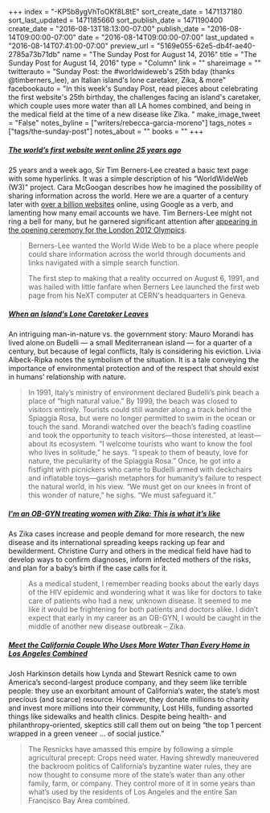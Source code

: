 +++
index = "-KP5b8ygVhToOKf8L8tE"
sort_create_date = 1471137180
sort_last_updated = 1471185660
sort_publish_date = 1471190400
create_date = "2016-08-13T18:13:00-07:00"
publish_date = "2016-08-14T09:00:00-07:00"
date = "2016-08-14T09:00:00-07:00"
last_updated = "2016-08-14T07:41:00-07:00"
preview_url = "5169e055-62e5-db4f-ae40-2785a73b71db"
name = "The Sunday Post for August 14, 2016"
title = "The Sunday Post for August 14, 2016"
type = "Column"
link = ""
shareimage = ""
twitterauto = "Sunday Post: the #worldwideweb's 25th bday (thanks @timberners_lee), an Italian island's lone caretaker, Zika, & more"
facebookauto = "In this week's Sunday Post, read pieces about celebrating the first website's 25th birthday, the challenges facing an island's caretaker, which couple uses more water than all LA homes combined, and being in the medical field at the time of a new disease like Zika. "
make_image_tweet = "False"
notes_byline = ["writers/rebecca-garcia-moreno"]
tags_notes = ["tags/the-sunday-post"]
notes_about = ""
books = ""
+++
<h5><a href="http://www.telegraph.co.uk/technology/2016/08/06/the-worlds-first-website-went-online-25-years-ago-today/" title="The world’s first website went online 25 years ago">The world’s first website went online 25 years ago</a></h5>

25 years and a week ago, Sir Tim Berners-Lee created a basic text page with some hyperlinks. It was a simple description of his “WorldWideWeb (W3)" project. Cara McGoogan describes how he imagined the possibility of sharing information across the world. Here we are a quarter of a century later with [over a billion websites](http://www.internetlivestats.com/total-number-of-websites/) online, using Google as a verb, and lamenting how many email accounts we have. Tim Berners-Lee might not ring a bell for many, but he garnered significant attention after [appearing in the opening ceremony for the London 2012 Olympics](http://www.huffingtonpost.com/2012/07/28/tim-berners-lee-lee-london-2012-olympics-opening-ceremony_n_1714256.html).

<blockquote>
<p>Berners-Lee wanted the World Wide Web to be a place where people could share information across the world through documents and links navigated with a simple search function.</p>
<p>The first step to making that a reality occurred on August 6, 1991, and was hailed with little fanfare when Berners Lee launched the first web page from his NeXT computer at CERN's headquarters in Geneva.</p>
</blockquote> 

<h5><a href="http://www.theatlantic.com/international/archive/2016/08/italy-mediterranean-budelli-environment/495521/" title="When an Island’s Lone Caretaker Leaves">When an Island’s Lone Caretaker Leaves</a></h5>

An intriguing man-in-nature vs. the government story: Mauro Morandi has lived alone on Budelli — a small Mediterranean island — for a quarter of a century, but because of legal conflicts, Italy is considering his eviction. Livia Albeck-Ripka notes the symbolism of the situation. It is a tale conveying the importance of environmental protection and of the respect that should exist in humans’ relationship with nature. 

<blockquote>
In 1991, Italy’s ministry of environment declared Budelli’s pink beach a place of “high natural value.” By 1999, the beach was closed to visitors entirely. Tourists could still wander along a track behind the Spiaggia Rosa, but were no longer permitted to swim in the ocean or touch the sand. Morandi watched over the beach’s fading coastline and took the opportunity to teach visitors—those interested, at least—about its ecosystem. “I welcome tourists who want to know the fool who lives in solitude,” he says. “I speak to them of beauty, love for nature, the peculiarity of the Spiaggia Rosa.” Once, he got into a fistfight with picnickers who came to Budelli armed with deckchairs and inflatable toys—garish metaphors for humanity’s failure to respect the natural world, in his view. “We must get on our knees in front of this wonder of nature,” he sighs. “We must safeguard it.”
</blockquote> 

<h5><a href="https://theconversation.com/im-an-ob-gyn-treating-women-with-zika-this-is-what-its-like-62463" title="I'm an OB-GYN treating women with Zika: This is what it’s like">I'm an OB-GYN treating women with Zika: This is what it’s like</a></h5>

As Zika cases increase and people demand for more research, the new disease and its international spreading keeps racking up fear and bewilderment. Christine Curry and others in the medical field have had to develop ways to confirm diagnoses, inform infected mothers of the risks, and plan for a baby’s birth if the case calls for it.  

<blockquote>
As a medical student, I remember reading books about the early days of the HIV epidemic and wondering what it was like for doctors to take care of patients who had a new, unknown disease. It seemed to me like it would be frightening for both patients and doctors alike. I didn’t expect that early in my career as an OB-GYN, I would be caught in the middle of another new disease outbreak – Zika.
</blockquote>

<h5><a href="http://www.motherjones.com/environment/2016/04/lynda-stewart-resnick-california-water" title="Meet the California Couple Who Uses More Water Than Every Home in Los Angeles Combined">Meet the California Couple Who Uses More Water Than Every Home in Los Angeles Combined</a></h5>

Josh Harkinson details how Lynda and Stewart Resnick came to own America’s second-largest produce company, and they seem like terrible people: they use an exorbitant amount of California’s water, the state’s most precious (and scarce) resource. However, they donate millions to charity and invest more millions into their community, Lost Hills, funding assorted things like sidewalks and health clinics. Despite being health- and philanthropy-oriented, skeptics still call them out on being “the top 1 percent wrapped in a green veneer ... of social justice.”

<blockquote>
The Resnicks have amassed this empire by following a simple agricultural precept: Crops need water. Having shrewdly maneuvered the backroom politics of California’s byzantine water rules, they are now thought to consume more of the state’s water than any other family, farm, or company. They control more of it in some years than what’s used by the residents of Los Angeles and the entire San Francisco Bay Area combined.
</blockquote>